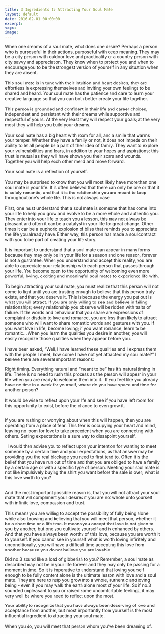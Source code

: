 ```yaml
---
title: 3 Ingredients to Attracting Your Soul Mate
layout: default
date: 2016-02-01 00:00:00
excerpt:
tags:
image:
---
```



When one dreams of a soul mate, what does one desire? Perhaps a person who is purposeful in their actions, purposeful with deep meaning. They may be a city person with outdoor love and practicality or a country person with city savvy and appreciation. They know when to protect you and when to encourage you to be the strongest version of yourself in any situation when they are absent. &nbsp;
<br>
<br>This soul mate is in tune with their intuition and heart desires; they are effortless in expressing themselves and inviting your own feelings to be shared and heard. Your soul mate has the patience and care to learn your creative language so that you can both better create your life together.
<br>
<br>This person is grounded and confident in their life and career choices, independent and persistent with their dreams while supportive and respectful of yours. At the very least they will respect your goals; at the very most they will help you build your dreams.
<br>
<br>Your soul mate has a big heart with room for all, and a smile that warms your temper. Whether they have a family or not, it does not impede on their ability to let all people be a part of their idea of family. They want to explore your vulnerabilities and fears, in addition to your hopes and aspirations; this trust is mutual as they will have shown you their scars and wounds. Together you will help each other mend and move forward.
<br>
<br>Your soul mate is a reflection of yourself.
<br>
<br>You may be surprised to know that you will most likely have more than one soul mate in your life. It is often believed that there can only be one or that it is solely romantic, and that it is the relationship you are meant to keep throughout one’s whole life. This is not always case.
<br>
<br>First, one must understand that a soul mate is someone that has come into your life to help you grow and evolve to be a more whole and authentic you. They enter into your life to teach you a lesson, this may not always be pleasant and often it can be a catalyst in your life for great change. Other times it can be a euphoric explosion of bliss that reminds you to appreciate the life you already have. Either way, this person has made a soul contract with you to be part of creating your life story.
<br>
<br>It is important to understand that a soul mate can appear in many forms because they may only be in your life for a season and one reason, forever is not a guarantee. When you understand and accept this reality, you are able to appreciate your relationship with each person that passes through your life. You become open to the opportunity of welcoming even more powerful, loving, exciting and meaningful soul mates to experience life with.
<br>
<br>To begin attracting your soul mate, you must realize that this person will not come to light until you are trusting enough to believe that this person truly exists, and that you deserve it. This is because the energy you put out is what you will attract. If you are only willing to see and believe in failing relationships; every relationship you observe will be ridden with traits of failure. If the words and behaviour that you share are expressions of complaint or disdain to love and romance, you are less than likely to attract someone who will want to share romantic words and gestures with you. If you want love in life, become loving; if you want romance, learn to be romantic… When you learn the qualities you desire in another, you will easily recognize those qualities when they appear before you.
<br>
<br>I have been asked, “Well, I have learned these qualities and I express them with the people I meet, how come I have not yet attracted my soul mate?” I believe there are several important reasons:

Right timing. Everything natural and “meant to be” has it’s natural timing in life. There is no need to rush this process as the person will appear in your life when you are ready to welcome them into it.  If you feel like you already have no time in a week for yourself, where do you have space and time for another person?
<br>
<br>It would be wise to reflect upon your life and see if you have left room for this opportunity to exist, before the chance to even grow it.
<br>&nbsp;

If you are rushing or worrying about when this will happen, then you are operating from a place of fear. This fear is occupying your heart and mind, leaving no room for love to take precedent when you are connecting with others. Setting expectations is a sure way to dissapoint yourself.
<br>
<br>  I would then advise you to reflect upon your intention for wanting to meet someone by a certain time and your expectations, as that answer may be providing you the real blockage you need to first tend to. Often it is the belief that you have run out of time and that you are obliged to have a family by a certain age or with a specific type of person. Meeting your soul mate is not like impulsively buying the shirt you want before the sale is over; what is this love worth to you?&nbsp;
<br>&nbsp;

And the most important possible reason is, that you will not attract your soul mate that will compliment your desires if you are not whole unto yourself with infinite love, compassion and trust.
<br>
<br>This means you are willing to accept the possibility of fully being alone while also knowing and believing that you will meet that person, whether it be a short time or a life time. It means you accept that love is not given to you by another, but one you cultivate yourself and is enhanced by others. And that you have always been worthy of this love, because you are worth it to yourself. If you cannot see in yourself what is worth loving infinitely and unconditionally, you will have a difficult time accepting this love from another because you do not believe you are lovable.

Did no.3 sound like a load of gibberish to you? Remember, a soul mate as described may not be in your life forever and they may only be passing for a moment in time. So it is imperative to understand that loving yourself enough to be fully content alone is the ultimate lesson with love and a soul mate. They are here to help you grow into a whole, authentic and loving being - even if you may walk the earth alone most of your life. So if no.3 sounded unpleasant to you or raised some uncomfortable feelings, it may very well be where you need to reflect upon the most.

Your ability to recognize that you have always been deserving of love and acceptance from another, but most importantly from yourself is the most influential ingredient to attracting your soul mate.
<br>
<br>When you do, you will meet that person whom you’ve been dreaming of.
<br>&nbsp;